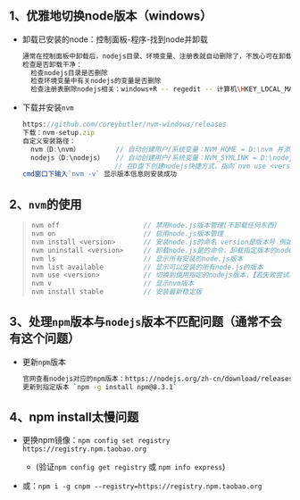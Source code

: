 ## 1、优雅地切换node版本（windows）

- 卸载已安装的node：控制面板-程序-找到node并卸载

  ~~~bash
  通常在控制面板中卸载后，nodejs目录、环境变量、注册表就自动删除了，不放心可在卸载前在cmd窗口下输入命令`where node`查看node的安装路径。
  检查是否卸载干净：
  	检查nodejs目录是否删除
  	检查环境变量中有关nodejs的变量是否删除
  	检查注册表删除nodejs相关：windows+R -- regedit -- 计算机\HKEY_LOCAL_MACHINE\SOFTWARE
  ~~~

- 下载并安装`nvm`

  ~~~js
  https://github.com/coreybutler/nvm-windows/releases
  下载：nvm-setup.zip
  自定义安装路径：
  	nvm（D:\nvm）			// 自动创建用户/系统变量：NVM_HOME = D:\nvm 并添加到path
  	nodejs（D:\nodejs）	// 自动创建用户/系统变量：NVM_SYMLINK = D:\nodejs 并添加到path
  			             // 在D盘下创建nodejs快捷方式，指向`nvm use <version>`正在使用的nodejs版本
  cmd窗口下输入`nvm -v` 显示版本信息则安装成功
  ~~~

## 2、`nvm`的使用

> ```js
> nvm off                     // 禁用node.js版本管理(不卸载任何东西)
> nvm on                      // 启用node.js版本管理
> nvm install <version>       // 安装node.js的命名 version是版本号 例如：nvm install 8.12.0
> nvm uninstall <version>     // 卸载node.js是的命令，卸载指定版本的nodejs，当安装失败时卸载使用
> nvm ls                      // 显示所有安装的node.js版本
> nvm list available          // 显示可以安装的所有node.js的版本
> nvm use <version>           // 切换到使用指定的nodejs版本，【若失败尝试以管理员身份运行】
> nvm v                       // 显示nvm版本
> nvm install stable          // 安装最新稳定版
> ```

## 3、处理`npm`版本与`nodejs`版本不匹配问题（通常不会有这个问题）

- 更新`npm`版本

  ~~~bash
  官网查看nodejs对应的npm版本：https://nodejs.org/zh-cn/download/releases
  更新到指定版本 `npm -g install npm@8.3.1`
  ~~~

## 4、npm install太慢问题

- 更换npm镜像：`npm config set registry https://registry.npm.taobao.org`
	- (验证`npm config get registry` 或 `npm info express`)

- 或：`npm i -g cnpm --registry=https://registry.npm.taobao.org`
